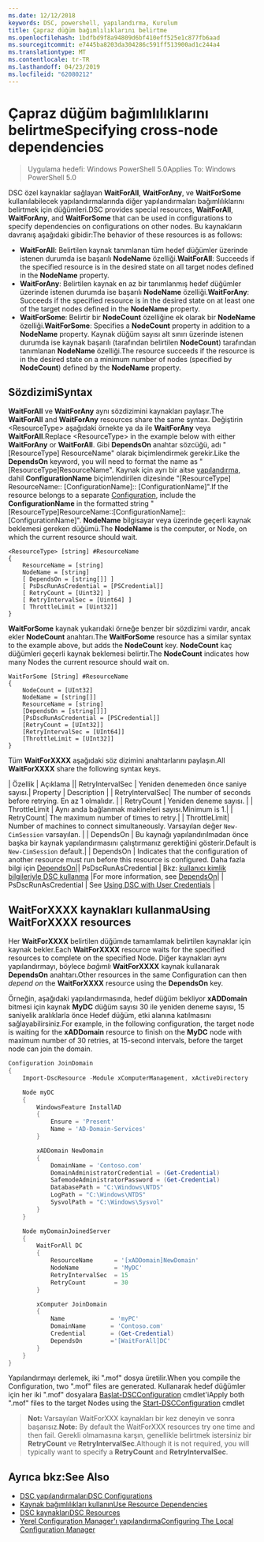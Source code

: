 ```yaml
---
ms.date: 12/12/2018
keywords: DSC, powershell, yapılandırma, Kurulum
title: Çapraz düğüm bağımlılıklarını belirtme
ms.openlocfilehash: 1bdfbd9f8a94809d6bf410eff525e1c877fb6aad
ms.sourcegitcommit: e7445ba8203da304286c591ff513900ad1c244a4
ms.translationtype: MT
ms.contentlocale: tr-TR
ms.lasthandoff: 04/23/2019
ms.locfileid: "62080212"
---
```

# <a name="specifying-cross-node-dependencies"></a><span data-ttu-id="71bdb-103">Çapraz düğüm bağımlılıklarını belirtme</span><span class="sxs-lookup"><span data-stu-id="71bdb-103">Specifying cross-node dependencies</span></span>

> <span data-ttu-id="71bdb-104">Uygulama hedefi: Windows PowerShell 5.0</span><span class="sxs-lookup"><span data-stu-id="71bdb-104">Applies To: Windows PowerShell 5.0</span></span>

<span data-ttu-id="71bdb-105">DSC özel kaynaklar sağlayan **WaitForAll**, **WaitForAny**, ve **WaitForSome** kullanılabilecek yapılandırmalarında diğer yapılandırmaları bağımlılıklarını belirtmek için düğümleri.</span><span class="sxs-lookup"><span data-stu-id="71bdb-105">DSC provides special resources, **WaitForAll**, **WaitForAny**, and **WaitForSome** that can be used in configurations to specify dependencies on configurations on other nodes.</span></span> <span data-ttu-id="71bdb-106">Bu kaynakların davranış aşağıdaki gibidir:</span><span class="sxs-lookup"><span data-stu-id="71bdb-106">The behavior of these resources is as follows:</span></span>

- <span data-ttu-id="71bdb-107">**WaitForAll**: Belirtilen kaynak tanımlanan tüm hedef düğümler üzerinde istenen durumda ise başarılı **NodeName** özelliği.</span><span class="sxs-lookup"><span data-stu-id="71bdb-107">**WaitForAll**: Succeeds if the specified resource is in the desired state on all target nodes defined in the **NodeName** property.</span></span>
- <span data-ttu-id="71bdb-108">**WaitForAny**: Belirtilen kaynak en az bir tanımlanmış hedef düğümler üzerinde istenen durumda ise başarılı **NodeName** özelliği.</span><span class="sxs-lookup"><span data-stu-id="71bdb-108">**WaitForAny**: Succeeds if the specified resource is in the desired state on at least one of the target nodes defined in the **NodeName** property.</span></span>
- <span data-ttu-id="71bdb-109">**WaitForSome**: Belirtir bir **NodeCount** özelliğine ek olarak bir **NodeName** özelliği.</span><span class="sxs-lookup"><span data-stu-id="71bdb-109">**WaitForSome**: Specifies a **NodeCount** property in addition to a **NodeName** property.</span></span> <span data-ttu-id="71bdb-110">Kaynak düğüm sayısı alt sınırı üzerinde istenen durumda ise kaynak başarılı (tarafından belirtilen **NodeCount**) tarafından tanımlanan **NodeName** özelliği.</span><span class="sxs-lookup"><span data-stu-id="71bdb-110">The resource succeeds if the resource is in the desired state on a minimum number of nodes (specified by **NodeCount**) defined by the **NodeName** property.</span></span>

## <a name="syntax"></a><span data-ttu-id="71bdb-111">Sözdizimi</span><span class="sxs-lookup"><span data-stu-id="71bdb-111">Syntax</span></span>

<span data-ttu-id="71bdb-112">**WaitForAll** ve **WaitForAny** aynı sözdizimini kaynakları paylaşır.</span><span class="sxs-lookup"><span data-stu-id="71bdb-112">The **WaitForAll** and **WaitForAny** resources share the same syntax.</span></span> <span data-ttu-id="71bdb-113">Değiştirin \<ResourceType\> aşağıdaki örnekte ya da ile **WaitForAny** veya **WaitForAll**.</span><span class="sxs-lookup"><span data-stu-id="71bdb-113">Replace \<ResourceType\> in the example below with either **WaitForAny** or **WaitForAll**.</span></span>
<span data-ttu-id="71bdb-114">Gibi **DependsOn** anahtar sözcüğü, adı "[ResourceType] ResourceName" olarak biçimlendirmek gerekir.</span><span class="sxs-lookup"><span data-stu-id="71bdb-114">Like the **DependsOn** keyword, you will need to format the name as "[ResourceType]ResourceName".</span></span> <span data-ttu-id="71bdb-115">Kaynak için ayrı bir aitse [yapılandırma](configurations.md), dahil **ConfigurationName** biçimlendirilen dizesinde "[ResourceType] ResourceName:: [ConfigurationName]:: [ConfigurationName]".</span><span class="sxs-lookup"><span data-stu-id="71bdb-115">If the resource belongs to a separate [Configuration](configurations.md), include the **ConfigurationName** in the formatted string "[ResourceType]ResourceName::[ConfigurationName]::[ConfigurationName]".</span></span> <span data-ttu-id="71bdb-116">**NodeName** bilgisayar veya üzerinde geçerli kaynak beklemesi gereken düğümü.</span><span class="sxs-lookup"><span data-stu-id="71bdb-116">The **NodeName** is the computer, or Node, on which the current resource should wait.</span></span>

```
<ResourceType> [string] #ResourceName
{
    ResourceName = [string]
    NodeName = [string]
    [ DependsOn = [string[]] ]
    [ PsDscRunAsCredential = [PSCredential]]
    [ RetryCount = [Uint32] ]
    [ RetryIntervalSec = [Uint64] ]
    [ ThrottleLimit = [Uint32]]
}
```

<span data-ttu-id="71bdb-117">**WaitForSome** kaynak yukarıdaki örneğe benzer bir sözdizimi vardır, ancak ekler **NodeCount** anahtarı.</span><span class="sxs-lookup"><span data-stu-id="71bdb-117">The **WaitForSome** resource has a similar syntax to the example above, but adds the **NodeCount** key.</span></span> <span data-ttu-id="71bdb-118">**NodeCount** kaç düğümleri geçerli kaynak beklemesi belirtir.</span><span class="sxs-lookup"><span data-stu-id="71bdb-118">The **NodeCount** indicates how many Nodes the current resource should wait on.</span></span>

```
WaitForSome [String] #ResourceName
{
    NodeCount = [UInt32]
    NodeName = [string[]]
    ResourceName = [string]
    [DependsOn = [string[]]]
    [PsDscRunAsCredential = [PSCredential]]
    [RetryCount = [UInt32]]
    [RetryIntervalSec = [UInt64]]
    [ThrottleLimit = [UInt32]]
}
```

<span data-ttu-id="71bdb-119">Tüm **WaitForXXXX** aşağıdaki söz dizimini anahtarlarını paylaşın.</span><span class="sxs-lookup"><span data-stu-id="71bdb-119">All **WaitForXXXX** share the following syntax keys.</span></span>

<span data-ttu-id="71bdb-120">|  Özellik |  Açıklama || RetryIntervalSec | Yeniden denemeden önce saniye sayısı.</span><span class="sxs-lookup"><span data-stu-id="71bdb-120">|  Property  |  Description   | | RetryIntervalSec| The number of seconds before retrying.</span></span> <span data-ttu-id="71bdb-121">En az 1 olmalıdır. | | RetryCount | Yeniden deneme sayısı. | | ThrottleLimit | Aynı anda bağlanmak makineleri sayısı.</span><span class="sxs-lookup"><span data-stu-id="71bdb-121">Minimum is 1.| | RetryCount| The maximum number of times to retry.| | ThrottleLimit| Number of machines to connect simultaneously.</span></span> <span data-ttu-id="71bdb-122">Varsayılan değer `New-CimSession` varsayılan. | | DependsOn | Bu kaynağı yapılandırılmadan önce başka bir kaynak yapılandırmasını çalıştırmanız gerektiğini gösterir.</span><span class="sxs-lookup"><span data-stu-id="71bdb-122">Default is `New-CimSession` default.| | DependsOn | Indicates that the configuration of another resource must run before this resource is configured.</span></span> <span data-ttu-id="71bdb-123">Daha fazla bilgi için [DependsOn](resource-depends-on.md)|| PsDscRunAsCredential | Bkz: [kullanıcı kimlik bilgileriyle DSC kullanma](./runAsUser.md) |</span><span class="sxs-lookup"><span data-stu-id="71bdb-123">For more information, see [DependsOn](resource-depends-on.md)| | PsDscRunAsCredential | See [Using DSC with User Credentials](./runAsUser.md) |</span></span>


## <a name="using-waitforxxxx-resources"></a><span data-ttu-id="71bdb-124">WaitForXXXX kaynakları kullanma</span><span class="sxs-lookup"><span data-stu-id="71bdb-124">Using WaitForXXXX resources</span></span>

<span data-ttu-id="71bdb-125">Her **WaitForXXXX** belirtilen düğümde tamamlamak belirtilen kaynaklar için kaynak bekler.</span><span class="sxs-lookup"><span data-stu-id="71bdb-125">Each **WaitForXXXX** resource waits for the specified resources to complete on the specified Node.</span></span> <span data-ttu-id="71bdb-126">Diğer kaynakları aynı yapılandırmayı, böylece *bağımlı* **WaitForXXXX** kaynak kullanarak **DependsOn** anahtarı.</span><span class="sxs-lookup"><span data-stu-id="71bdb-126">Other resources in the same Configuration can then *depend on* the **WaitForXXXX** resource using the **DependsOn** key.</span></span>

<span data-ttu-id="71bdb-127">Örneğin, aşağıdaki yapılandırmasında, hedef düğüm bekliyor **xADDomain** bitmesi için kaynak **MyDC** düğüm sayısı 30 ile yeniden deneme sayısı, 15 saniyelik aralıklarla önce Hedef düğüm, etki alanına katılmasını sağlayabilirsiniz.</span><span class="sxs-lookup"><span data-stu-id="71bdb-127">For example, in the following configuration, the target node is waiting for the **xADDomain** resource to finish on the **MyDC** node with maximum number of 30 retries, at 15-second intervals, before the target node can join the domain.</span></span>

```powershell
Configuration JoinDomain
{
    Import-DscResource -Module xComputerManagement, xActiveDirectory

    Node myDC
    {
        WindowsFeature InstallAD
        {
            Ensure = 'Present'
            Name = 'AD-Domain-Services'
        }

        xADDomain NewDomain
        {
            DomainName = 'Contoso.com'
            DomainAdministratorCredential = (Get-Credential)
            SafemodeAdministratorPassword = (Get-Credential)
            DatabasePath = "C:\Windows\NTDS"
            LogPath = "C:\Windows\NTDS"
            SysvolPath = "C:\Windows\Sysvol"
        }
    }

    Node myDomainJoinedServer
    {
        WaitForAll DC
        {
            ResourceName      = '[xADDomain]NewDomain'
            NodeName          = 'MyDC'
            RetryIntervalSec  = 15
            RetryCount        = 30
        }

        xComputer JoinDomain
        {
            Name             = 'myPC'
            DomainName       = 'Contoso.com'
            Credential       = (Get-Credential)
            DependsOn        ='[WaitForAll]DC'
        }
    }
}
```

<span data-ttu-id="71bdb-128">Yapılandırmayı derlemek, iki ".mof" dosya üretilir.</span><span class="sxs-lookup"><span data-stu-id="71bdb-128">When you compile the Configuration, two ".mof" files are generated.</span></span> <span data-ttu-id="71bdb-129">Kullanarak hedef düğümler için her iki ".mof" dosyalara [Başlat-DSCConfiguration](/powershell/module/psdesiredstateconfiguration/start-dscconfiguration) cmdlet'i</span><span class="sxs-lookup"><span data-stu-id="71bdb-129">Apply both ".mof" files to the target Nodes using the [Start-DSCConfiguration](/powershell/module/psdesiredstateconfiguration/start-dscconfiguration) cmdlet</span></span>

><span data-ttu-id="71bdb-130">**Not:** Varsayılan WaitForXXX kaynakları bir kez deneyin ve sonra başarısız.</span><span class="sxs-lookup"><span data-stu-id="71bdb-130">**Note:** By default the WaitForXXX resources try one time and then fail.</span></span> <span data-ttu-id="71bdb-131">Gerekli olmamasına karşın, genellikle belirtmek istersiniz bir **RetryCount** ve **RetryIntervalSec**.</span><span class="sxs-lookup"><span data-stu-id="71bdb-131">Although it is not required, you will typically want to specify a **RetryCount** and **RetryIntervalSec**.</span></span>

## <a name="see-also"></a><span data-ttu-id="71bdb-132">Ayrıca bkz:</span><span class="sxs-lookup"><span data-stu-id="71bdb-132">See Also</span></span>

- [<span data-ttu-id="71bdb-133">DSC yapılandırmaları</span><span class="sxs-lookup"><span data-stu-id="71bdb-133">DSC Configurations</span></span>](configurations.md)
- [<span data-ttu-id="71bdb-134">Kaynak bağımlılıkları kullanın</span><span class="sxs-lookup"><span data-stu-id="71bdb-134">Use Resource Dependencies</span></span>](resource-depends-on.md)
- [<span data-ttu-id="71bdb-135">DSC kaynakları</span><span class="sxs-lookup"><span data-stu-id="71bdb-135">DSC Resources</span></span>](../resources/resources.md)
- [<span data-ttu-id="71bdb-136">Yerel Configuration Manager'ı yapılandırma</span><span class="sxs-lookup"><span data-stu-id="71bdb-136">Configuring The Local Configuration Manager</span></span>](../managing-nodes/metaConfig.md)
